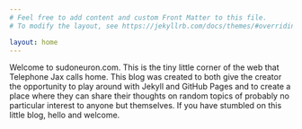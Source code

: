 ```yaml
---
# Feel free to add content and custom Front Matter to this file.
# To modify the layout, see https://jekyllrb.com/docs/themes/#overriding-theme-defaults

layout: home
---
```

Welcome to sudoneuron.com. This is the tiny little corner of the web that Telephone Jax calls home. This blog was created to both give the creator the opportunity to play around with Jekyll and GitHub Pages and to create a place where they can share their thoughts on random topics of probably no particular interest to anyone but themselves. If you have stumbled on this little blog, hello and welcome. 